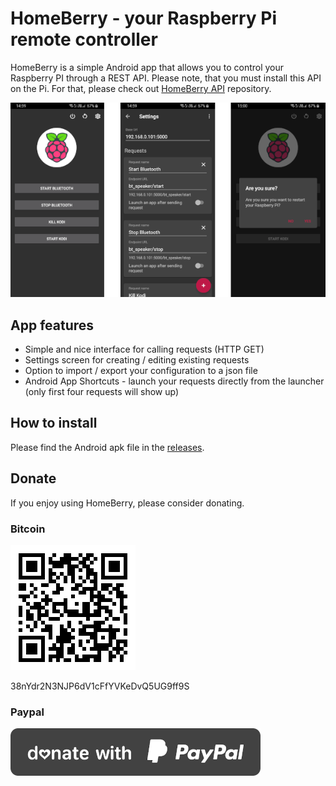 # HomeBerry - your Raspberry Pi remote controller

HomeBerry is a simple Android app that allows you to control your Raspberry PI through a REST API. Please note, that you must install this API on the Pi. For that, please check out [HomeBerry API](https://github.com/AmkSk/homeberry-api) repository.

![screenshots](./screenshots.png "Screenshots") 

## App features

- Simple and nice interface for calling requests (HTTP GET)
- Settings screen for creating / editing existing requests
- Option to import / export your configuration to a json file
- Android App Shortcuts - launch your requests directly from the launcher (only first four requests will show up)

## How to install

Please find the Android apk file in the [releases](https://github.com/AmkSk/homeberry/releases).

## Donate

If you enjoy using HomeBerry, please consider donating.

### Bitcoin

![bitcoin qr](./bitcoin.png "Bitcoin")

38nYdr2N3NJP6dV1cFfYVKeDvQ5UG9ff9S

### Paypal

[![paypal](./paypal.png)](https://www.paypal.com/cgi-bin/webscr?cmd=_donations&business=XM6YQBPZGNDDG&item_name=HomeBerry&no_note=0&cn=&currency_code=EUR)